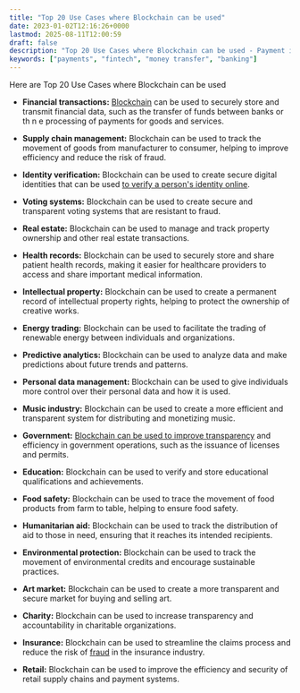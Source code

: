 ```yaml
---
title: "Top 20 Use Cases where Blockchain can be used"
date: 2023-01-02T12:16:26+0000
lastmod: 2025-08-11T12:00:59
draft: false
description: "Top 20 Use Cases where Blockchain can be used - Payment industry knowledge and insights"
keywords: ["payments", "fintech", "money transfer", "banking"]
---
```


Here are Top 20 Use Cases where Blockchain can be used

- **Financial transactions:** [Blockchain](https://faisalkhanllc.xyz/resources/payments-wiki/b/blockchain/) can be used to securely store and transmit financial data, such as the transfer of funds between banks or th n                                                                                                                                                                                                                                                                                                                                                  e processing of payments for goods and services.

- **Supply chain management:** Blockchain can be used to track the movement of goods from manufacturer to consumer, helping to improve efficiency and reduce the risk of fraud.

- **Identity verification:** Blockchain can be used to create secure digital identities that can be used [to verify a person's identity online](https://faisalkhanllc.xyz/resources/payments-wiki/i/identity-verification-idv/).

- **Voting systems:** Blockchain can be used to create secure and transparent voting systems that are resistant to fraud.

- **Real estate:** Blockchain can be used to manage and track property ownership and other real estate transactions.

- **Health records:** Blockchain can be used to securely store and share patient health records, making it easier for healthcare providers to access and share important medical information.

- **Intellectual property:** Blockchain can be used to create a permanent record of intellectual property rights, helping to protect the ownership of creative works.

- **Energy trading:** Blockchain can be used to facilitate the trading of renewable energy between individuals and organizations.

- **Predictive analytics:** Blockchain can be used to analyze data and make predictions about future trends and patterns.

- **Personal data management:** Blockchain can be used to give individuals more control over their personal data and how it is used.

- **Music industry:** Blockchain can be used to create a more efficient and transparent system for distributing and monetizing music.

- **Government:** [Blockchain can be used to improve transparency](https://blog.chain.link/government-blockchain-use-cases/) and efficiency in government operations, such as the issuance of licenses and permits.

- **Education:** Blockchain can be used to verify and store educational qualifications and achievements.

- **Food safety:** Blockchain can be used to trace the movement of food products from farm to table, helping to ensure food safety.

- **Humanitarian aid:** Blockchain can be used to track the distribution of aid to those in need, ensuring that it reaches its intended recipients.

- **Environmental protection:** Blockchain can be used to track the movement of environmental credits and encourage sustainable practices.

- **Art market:** Blockchain can be used to create a more transparent and secure market for buying and selling art.

- **Charity:** Blockchain can be used to increase transparency and accountability in charitable organizations.

- **Insurance:** Blockchain can be used to streamline the claims process and reduce the risk of [fraud](https://faisalkhanllc.xyz/resources/payments-wiki/f/fraud/) in the insurance industry.

- **Retail:** Blockchain can be used to improve the efficiency and security of retail supply chains and payment systems.